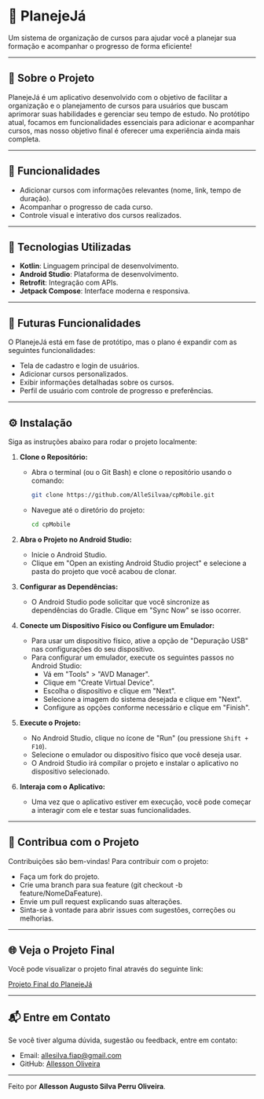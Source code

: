 # 📝 **PlanejeJá**

Um sistema de organização de cursos para ajudar você a planejar sua formação e acompanhar o progresso de forma eficiente!

---

## 🌟 **Sobre o Projeto**

PlanejeJá é um aplicativo desenvolvido com o objetivo de facilitar a organização e o planejamento de cursos para usuários que buscam aprimorar suas habilidades e gerenciar seu tempo de estudo. No protótipo atual, focamos em funcionalidades essenciais para adicionar e acompanhar cursos, mas nosso objetivo final é oferecer uma experiência ainda mais completa.

---

## 🚀 **Funcionalidades**

- Adicionar cursos com informações relevantes (nome, link, tempo de duração).
- Acompanhar o progresso de cada curso.
- Controle visual e interativo dos cursos realizados.

---

## 🔧 **Tecnologias Utilizadas**

- **Kotlin**: Linguagem principal de desenvolvimento.
- **Android Studio**: Plataforma de desenvolvimento.
- **Retrofit**: Integração com APIs.
- **Jetpack Compose**: Interface moderna e responsiva.

---

## 🔮 **Futuras Funcionalidades**

O PlanejeJá está em fase de protótipo, mas o plano é expandir com as seguintes funcionalidades:
- Tela de cadastro e login de usuários.
- Adicionar cursos personalizados.
- Exibir informações detalhadas sobre os cursos.
- Perfil de usuário com controle de progresso e preferências.

---

## ⚙️ **Instalação**

Siga as instruções abaixo para rodar o projeto localmente:

1. **Clone o Repositório:**
   - Abra o terminal (ou o Git Bash) e clone o repositório usando o comando:
     ```bash
     git clone https://github.com/AlleSilvaa/cpMobile.git
     ```
   - Navegue até o diretório do projeto:
     ```bash
     cd cpMobile
     ```

2. **Abra o Projeto no Android Studio:**
   - Inicie o Android Studio.
   - Clique em "Open an existing Android Studio project" e selecione a pasta do projeto que você acabou de clonar.

3. **Configurar as Dependências:**
   - O Android Studio pode solicitar que você sincronize as dependências do Gradle. Clique em "Sync Now" se isso ocorrer.

4. **Conecte um Dispositivo Físico ou Configure um Emulador:**
   - Para usar um dispositivo físico, ative a opção de "Depuração USB" nas configurações do seu dispositivo.
   - Para configurar um emulador, execute os seguintes passos no Android Studio:
     - Vá em "Tools" > "AVD Manager".
     - Clique em "Create Virtual Device".
     - Escolha o dispositivo e clique em "Next".
     - Selecione a imagem do sistema desejada e clique em "Next".
     - Configure as opções conforme necessário e clique em "Finish".

5. **Execute o Projeto:**
   - No Android Studio, clique no ícone de "Run" (ou pressione `Shift + F10`).
   - Selecione o emulador ou dispositivo físico que você deseja usar.
   - O Android Studio irá compilar o projeto e instalar o aplicativo no dispositivo selecionado.

6. **Interaja com o Aplicativo:**
   - Uma vez que o aplicativo estiver em execução, você pode começar a interagir com ele e testar suas funcionalidades.

---

## 🤝 **Contribua com o Projeto**

Contribuições são bem-vindas! Para contribuir com o projeto:
- Faça um fork do projeto.
- Crie uma branch para sua feature (git checkout -b feature/NomeDaFeature).
- Envie um pull request explicando suas alterações.
- Sinta-se à vontade para abrir issues com sugestões, correções ou melhorias.

---

## 🌐 **Veja o Projeto Final**

Você pode visualizar o projeto final através do seguinte link:

[Projeto Final do PlanejeJá](https://www.canva.com/design/DAGRPFPeTSY/D8Ei1S2lOZmLEZei-Yw-uw/view?utm_content=DAGRPFPeTSY&utm_campaign=designshare&utm_medium=link&utm_source=editor)


---

## 📬 **Entre em Contato**

Se você tiver alguma dúvida, sugestão ou feedback, entre em contato:
- Email: allesilva.fiap@gmail.com
- GitHub: [Allesson Oliveira](https://github.com/AlleSilvaa)

---

Feito por **Allesson Augusto Silva Perru Oliveira**.
